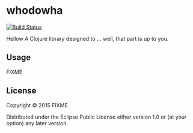 # whodowha

[![Build Status](https://travis-ci.org/drankard/whodowha.svg?branch=master)](https://travis-ci.org/drankard/whodowha)

Hellow
A Clojure library designed to ... well, that part is up to you.

## Usage

FIXME

## License

Copyright © 2015 FIXME

Distributed under the Eclipse Public License either version 1.0 or (at
your option) any later version.
